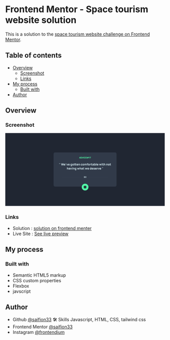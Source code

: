 # Frontend Mentor - Space tourism website solution

This is a solution to the [space tourism website challenge on Frontend Mentor](https://www.frontendmentor.io/challenges/advice-generator-app-QdUG-13db).

## Table of contents
- [Overview](#overview)
  - [Screenshot](#screenshot)
  - [Links](#links)
- [My process](#my-process)
  - [Built with](#built-with)
- [Author](#author)

## Overview

### Screenshot

![space tourism websit screenshot](https://github.com/saifion33/advice-generator-app/blob/main/images/Screenshot%20%20Advice%20Generator.png)



### Links

- Solution : [solution on frontend menter]()
- Live Site : [See live preview](https://saifion33.github.io/space-tourism-website/)

## My process

### Built with

- Semantic HTML5 markup
- CSS custom properties
- Flexbox
- javscript

## Author
- Github [@saifion33](https://github.com/saifion33)
 🛠 Skills
  Javascript, HTML, CSS, tailwind css
- Frontend Mentor [@saifion33](https://www.frontendmentor.io/profile/mxplayerofficial)
- Instagram [@frontendium](https://instagram.com/frontendium/)